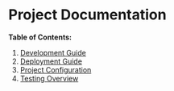 # Project Documentation

**Table of Contents:**

1. [Development Guide](develop.md)
2. [Deployment Guide](deploy.md)
3. [Project Configuration](config.md)
4. [Testing Overview](testing.md)
